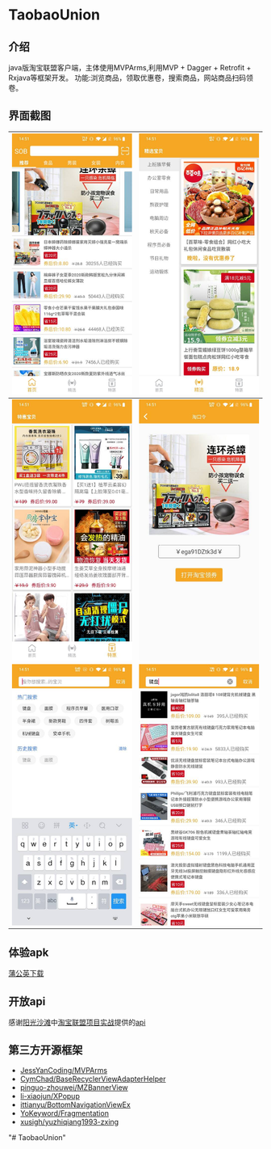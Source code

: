 # TaobaoUnion
## 介绍
java版淘宝联盟客户端，主体使用MVPArms,利用MVP + Dagger + Retrofit + Rxjava等框架开发。
功能:浏览商品，领取优惠卷，搜索商品，网站商品扫码领卷。
## 界面截图
|![](img/首页.jpg)|![](img/精选.jpg)|
|:---:|:---:|
|![](img/特惠.jpg)|![](img/商品.jpg)|
|![](img/搜索.jpg)|![](img/搜索商品.jpg)|
## 体验apk
[蒲公英下载](https://www.pgyer.com/A0YX)
## 开放api
感谢[阳光沙滩](https://www.sunofbeach.net/)中[淘宝联盟项目实战](https://www.sunofbeach.net/c/1202062476531847168)提供的[api](https://www.sunofbeach.net/a/1201366916766224384)
## 第三方开源框架
- [JessYanCoding/MVPArms](https://github.com/JessYanCoding/MVPArms)
- [CymChad/BaseRecyclerViewAdapterHelper](https://github.com/CymChad/BaseRecyclerViewAdapterHelper)
- [pinguo-zhouwei/MZBannerView](https://github.com/pinguo-zhouwei/MZBannerView)
- [li-xiaojun/XPopup](https://github.com/li-xiaojun/XPopup)
- [ittianyu/BottomNavigationViewEx](https://github.com/ittianyu/BottomNavigationViewEx)
- [YoKeyword/Fragmentation](https://github.com/YoKeyword/Fragmentation)
- [xusigh/yuzhiqiang1993-zxing](https://github.com/xusigh/yuzhiqiang1993-zxing)

"# TaobaoUnion" 
